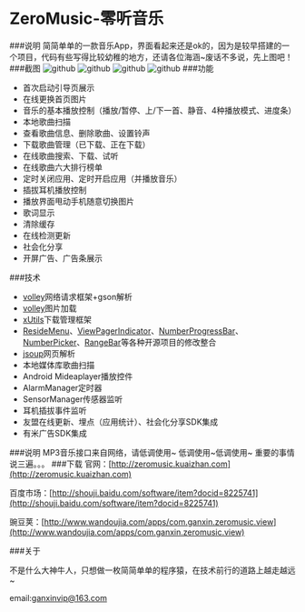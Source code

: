 # ZeroMusic-零听音乐

###说明
简简单单的一款音乐App，界面看起来还是ok的，因为是较早搭建的一个项目，代码有些写得比较幼稚的地方，还请各位海涵~废话不多说，先上图吧！
###截图
![github](https://github.com/GanxinWang/ZeroMusic/blob/master/screenshot01.png "零听音乐")
![github](https://github.com/GanxinWang/ZeroMusic/blob/master/screenshot02.png "零听音乐")
![github](https://github.com/GanxinWang/ZeroMusic/blob/master/screenshot03.png "零听音乐")
![github](https://github.com/GanxinWang/ZeroMusic/blob/master/screenshot04.png "零听音乐")
###功能
- 首次启动引导页展示
- 在线更换首页图片
- 音乐的基本播放控制（播放/暂停、上/下一首、静音、4种播放模式、进度条）
- 本地歌曲扫描
- 查看歌曲信息、删除歌曲、设置铃声
- 下载歌曲管理（已下载、正在下载）
- 在线歌曲搜索、下载、试听
- 在线歌曲六大排行榜单
- 定时关闭应用、定时开启应用（并播放音乐）
- 插拔耳机播放控制
- 播放界面甩动手机随意切换图片
- 歌词显示
- 清除缓存
- 在线检测更新
- 社会化分享
- 开屏广告、广告条展示

###技术
- [volley](https://android.googlesource.com/platform/frameworks/volley)网络请求框架+gson解析
- [volley](https://android.googlesource.com/platform/frameworks/volley)图片加载
- [xUtils](https://github.com/wyouflf/xUtils)下载管理框架
- [ResideMenu](https://github.com/SpecialCyCi/AndroidResideMenu)、[ViewPagerIndicator](https://github.com/JakeWharton/ViewPagerIndicator)、[NumberProgressBar](https://github.com/daimajia/NumberProgressBar)、[NumberPicker](https://github.com/SimonVT/android-numberpicker)、[RangeBar](https://github.com/edmodo/range-bar)等各种开源项目的修改整合
- [jsoup](http://jsoup.org/download)网页解析
- 本地媒体库歌曲扫描
- Android Mideaplayer播放控件
- AlarmManager定时器
- SensorManager传感器监听
- 耳机插拔事件监听
- 友盟在线更新、埋点（应用统计）、社会化分享SDK集成
- 有米广告SDK集成

###说明
MP3音乐接口来自网络，请低调使用~
低调使用~低调使用~
重要的事情说三遍。。。
###下载
官网：[http://zeromusic.kuaizhan.com](http://zeromusic.kuaizhan.com)

百度市场：[http://shouji.baidu.com/software/item?docid=8225741](http://shouji.baidu.com/software/item?docid=8225741)

豌豆荚：[http://www.wandoujia.com/apps/com.ganxin.zeromusic.view](http://www.wandoujia.com/apps/com.ganxin.zeromusic.view)

###关于

 不是什么大神牛人，只想做一枚简简单单的程序猿，在技术前行的道路上越走越远~

 email:ganxinvip@163.com

